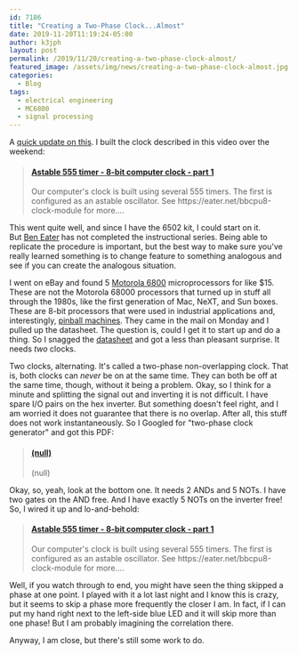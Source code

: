 ```yaml
---
id: 7186
title: "Creating a Two-Phase Clock...Almost"
date: 2019-11-20T11:19:24-05:00
author: k3jph
layout: post
permalink: /2019/11/20/creating-a-two-phase-clock-almost/
featured_image: /assets/img/news/creating-a-two-phase-clock-almost.jpg
categories:
  - Blog
tags:
  - electrical engineering
  - MC6800
  - signal processing
---
```

A [quick update on this](/2019/11/15/6502-based-computer-in-2019/). I
built the clock described in this video over the weekend:

<blockquote class="embedly-card" data-card-key="66f8489580e04fc4a88a724eb5058bb3" data-card-branding="0"><h4><a href="https://www.youtube.com/watch?v=kRlSFm519Bo">Astable 555 timer - 8-bit computer clock - part 1</a></h4><p>Our computer's clock is built using several 555 timers. The first is configured as an astable oscillator. See https://eater.net/bbcpu8-clock-module for more....</p></blockquote>
<script async src="//cdn.embedly.com/widgets/platform.js" charset="UTF-8"></script>

This went quite well, and since I have the 6502 kit, I could start
on it. But [Ben Eater](https://eater.net/) has not completed the
instructional series. Being able to replicate the procedure is
important, but the best way to make sure you've really learned
something is to change feature to something analogous and see if
you can create the analogous situation.

I went on eBay and found 5 [Motorola
6800](https://en.wikipedia.org/wiki/Motorola_6800) microprocessors for
like $15\. These are not the Motorola 68000 processors that turned
up in stuff all through the 1980s, like the first generation of
Mac, NeXT, and Sun boxes. These are 8-bit processors that were used
in industrial applications and, interestingly, [pinball
machines](http://www.smokingcircuit.com/mc6800.html). They came in
the mail on Monday and I pulled up the datasheet. The question is,
could I get it to start up and do a thing. So I snagged
the [datasheet](https://www.datasheets360.com/part/detail/mc6800p/8665401262952904350/) and
got a less than pleasant surprise. It needs _two_ clocks.

Two clocks, alternating. It's called a two-phase non-overlapping
clock. That is, both clocks can _never_ be on at the same time.
They can both be off at the same time, though, without it being a
problem. Okay, so I think for a minute and splitting the signal out
and inverting it is not difficult. I have spare I/O pairs on the
hex inverter. But something doesn't feel right, and I am worried
it does not guarantee that there is no overlap. After all, this
stuff does not work instantaneously. So I Googled for "two-phase
clock generator" and got this PDF:

<blockquote class="embedly-card" data-card-key="66f8489580e04fc4a88a724eb5058bb3" data-card-controls="0"><h4><a href="http://www.doe.carleton.ca/~ngt/4609/2phase.pdf">(null)</a></h4><p>(null)</p></blockquote>
<script async src="//cdn.embedly.com/widgets/platform.js" charset="UTF-8"></script>

Okay, so, yeah, look at the bottom one. It needs 2 ANDs and 5 NOTs.
I have two gates on the AND free. And I have exactly 5 NOTs on the
inverter free! So, I wired it up and lo-and-behold:

<blockquote class="embedly-card" data-card-key="66f8489580e04fc4a88a724eb5058bb3" data-card-branding="0"><h4><a href="https://www.youtube.com/watch?v=Xe5qO0UOtk0">Astable 555 timer - 8-bit computer clock - part 1</a></h4><p>Our computer's clock is built using several 555 timers. The first is configured as an astable oscillator. See https://eater.net/bbcpu8-clock-module for more....</p></blockquote>
<script async src="//cdn.embedly.com/widgets/platform.js" charset="UTF-8"></script>

Well, if you watch through to end, you might have seen the thing
skipped a phase at one point. I played with it a lot last night and
I know this is crazy, but it seems to skip a phase more frequently
the closer I am. In fact, if I can put my hand right next to the
left-side blue LED and it will skip more than one phase! But I am
probably imagining the correlation there.

Anyway, I am close, but there's still some work to do.
